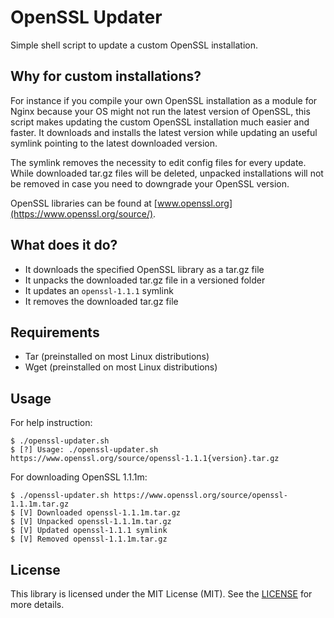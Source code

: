 # OpenSSL Updater

Simple shell script to update a custom OpenSSL installation.

## Why for custom installations?

For instance if you compile your own OpenSSL installation as a module for Nginx because your OS might not run the latest version of OpenSSL, this script makes updating the custom OpenSSL installation much easier and faster. It downloads and installs the latest version while updating an useful symlink pointing to the latest downloaded version.

The symlink removes the necessity to edit config files for every update. While downloaded tar.gz files will be deleted, unpacked installations will not be removed in case you need to downgrade your OpenSSL version.

OpenSSL libraries can be found at [www.openssl.org](https://www.openssl.org/source/).

## What does it do?

- It downloads the specified OpenSSL library as a tar.gz file  
- It unpacks the downloaded tar.gz file in a versioned folder 
- It updates an `openssl-1.1.1` symlink
- It removes the downloaded tar.gz file

## Requirements

- Tar (preinstalled on most Linux distributions)
- Wget (preinstalled on most Linux distributions)

## Usage

For help instruction:

```
$ ./openssl-updater.sh
$ [?] Usage: ./openssl-updater.sh https://www.openssl.org/source/openssl-1.1.1{version}.tar.gz
```

For downloading OpenSSL 1.1.1m:

```
$ ./openssl-updater.sh https://www.openssl.org/source/openssl-1.1.1m.tar.gz
$ [V] Downloaded openssl-1.1.1m.tar.gz
$ [V] Unpacked openssl-1.1.1m.tar.gz
$ [V] Updated openssl-1.1.1 symlink
$ [V] Removed openssl-1.1.1m.tar.gz
```

## License

This library is licensed under the MIT License (MIT). See the [LICENSE](LICENSE.md) for more details.
